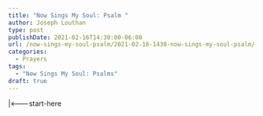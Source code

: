 ```yaml
---
title: "Now Sings My Soul: Psalm "
author: Joseph Louthan
type: post
publishDate: 2021-02-16T14:30:00-06:00
url: /now-sings-my-soul-psalm/2021-02-16-1430-now-sings-my-soul-psalm/
categories:
  - Prayers
tags:
  - "Now Sings My Soul: Psalms"
draft: true
---
```

<div style="font-variant: small-caps;">

</div>
    |<---start-here
